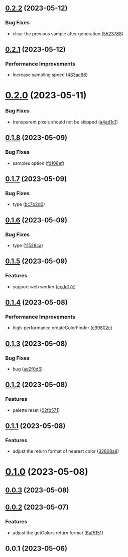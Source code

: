 ## [0.2.2](https://github.com/qq15725/modern-palette/compare/v0.2.1...v0.2.2) (2023-05-12)


### Bug Fixes

* clear the previous sample after generation ([5523788](https://github.com/qq15725/modern-palette/commit/552378887a2ebe0b594293d8db181b9433162f46))



## [0.2.1](https://github.com/qq15725/modern-palette/compare/v0.2.0...v0.2.1) (2023-05-12)


### Performance Improvements

* Increase sampling speed ([483ac66](https://github.com/qq15725/modern-palette/commit/483ac66b1a32f9123789764eb891c17ad852ed37))



# [0.2.0](https://github.com/qq15725/modern-palette/compare/v0.1.8...v0.2.0) (2023-05-11)


### Bug Fixes

* transparent pixels should not be skipped ([a4ad1c1](https://github.com/qq15725/modern-palette/commit/a4ad1c10132053aef60360244f406ad161ef637c))



## [0.1.8](https://github.com/qq15725/modern-palette/compare/v0.1.7...v0.1.8) (2023-05-09)


### Bug Fixes

* samples option ([fd108ef](https://github.com/qq15725/modern-palette/commit/fd108ef300cd18b893efb42d31453a75d9cca038))



## [0.1.7](https://github.com/qq15725/modern-palette/compare/v0.1.6...v0.1.7) (2023-05-09)


### Bug Fixes

* type ([bc7b2d0](https://github.com/qq15725/modern-palette/commit/bc7b2d0146022d0d6e49ebdcc848346aad3e55fa))



## [0.1.6](https://github.com/qq15725/modern-palette/compare/v0.1.5...v0.1.6) (2023-05-09)


### Bug Fixes

* type ([11528ca](https://github.com/qq15725/modern-palette/commit/11528ca75fa5a9d642a52d5aa70767a1f529a202))



## [0.1.5](https://github.com/qq15725/modern-palette/compare/v0.1.4...v0.1.5) (2023-05-09)


### Features

* support web worker ([ccdd17c](https://github.com/qq15725/modern-palette/commit/ccdd17c2501ac176d30c785edabf9ef2ceb38379))



## [0.1.4](https://github.com/qq15725/modern-palette/compare/v0.1.3...v0.1.4) (2023-05-08)


### Performance Improvements

* high-performance createColorFinder ([c99802e](https://github.com/qq15725/modern-palette/commit/c99802ee9eddb49eac41716981df24b14e4a8aa0))



## [0.1.3](https://github.com/qq15725/modern-palette/compare/v0.1.2...v0.1.3) (2023-05-08)


### Bug Fixes

* bug ([ae2f0d6](https://github.com/qq15725/modern-palette/commit/ae2f0d609ddd37db9bcf704510db94a1418b983f))



## [0.1.2](https://github.com/qq15725/modern-palette/compare/v0.1.1...v0.1.2) (2023-05-08)


### Features

* palette reset ([02fb571](https://github.com/qq15725/modern-palette/commit/02fb571a5aa8c5dba77561e873ab2f0d119f6bec))



## [0.1.1](https://github.com/qq15725/modern-palette/compare/v0.1.0...v0.1.1) (2023-05-08)


### Features

* adjust the return format of nearest color ([32808a8](https://github.com/qq15725/modern-palette/commit/32808a8bf90cf85a289693b7101a9d1fce9835c0))



# [0.1.0](https://github.com/qq15725/modern-palette/compare/v0.0.3...v0.1.0) (2023-05-08)



## [0.0.3](https://github.com/qq15725/modern-palette/compare/v0.0.2...v0.0.3) (2023-05-08)



## [0.0.2](https://github.com/qq15725/modern-palette/compare/v0.0.1...v0.0.2) (2023-05-07)


### Features

* adjust the getColors return format ([6af5151](https://github.com/qq15725/modern-palette/commit/6af5151bfab51218de3fa034f4fc886c20c2f8e6))



## 0.0.1 (2023-05-06)



